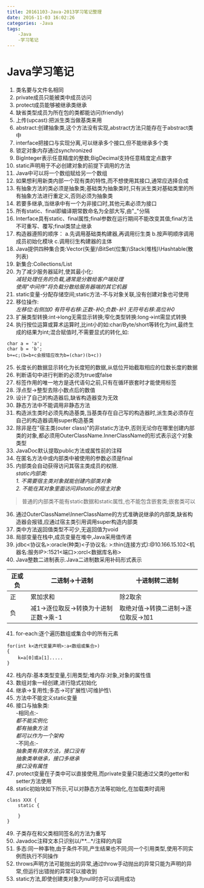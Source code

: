 ```yaml
---
title: 20161103-Java-2013学习笔记整理
date: 2016-11-03 16:02:26
categories: -Java
tags:
    -Java
    -学习笔记
---
```


# Java学习笔记
1. 类名要与文件名相同
2. private成员只能被类中成员访问
3. protect成员能够被继承类继承
4. 缺省类型成员为所在包的类都能访问(friendly)
5. 上传(upcast):把派生类当做基类来用
6. abstract:创建抽象类,这个方法没有实现,abstract方法只能存在于abstract类中
7. interface把接口与实现分离,可以继承多个接口,但不能继承多个类
8. 锁定对象内存通过synchronized
9. BigInteger表示任意精度的整数;BigDecimal支持任意精度定点数字
10. static声明用于不必创建对象的前提下调用的方法
11. Java中可以将一个数组赋给另一个数组
12. 如果想利用新类内部一个现有类的特性,而不想使用其接口,通常应选择合成
13. 有抽象方法的类必须是抽象类;基础类为抽象类时,只有派生类对基础类里的所有抽象方法进行重定义,否则必须为抽象类
14. 若要多继承,当继承中有一个为非接口时,其他元素必须为接口
15. 所有static、final即编译期常数命名为全部大写,由"_"分隔
16. Interface具有static、final属性;final参数在运行期间不能改变其值;final方法不可重写、覆写;final类禁止继承
17. 构造器遵照的顺序：  a.先调用基础类构建器,再调用衍生类  b.按声明顺序调用成员初始化模块  c.调用衍生构建器的主体
18. Java提供四种集合类:Vector(矢量)\BitSet(位集)\Stack(堆栈)\Hashtable(散列表)
19. 新集合:Collections/List
20.  为了减少服务器延时,使其最小化:  
*减轻处理任务的负载,通常是分散给客户端处理*  
*使用"中间件"将负载分散给服务器端的其它机器*  
21. static变量-分配存储空间;static方法-不与对象关联,没有创建对象也可使用
22. 移位操作:  
*左移位:右侧加0*
*有符号右移:正数-补0;负数-补1*
*无符号右移:高位补0*
23. 扩展类型转换:int->long无需显示转换;窄化类型转换:long->int需显式转换
24. 执行按位运算或算术运算时,比int小的如:char/Byte/short等转化为int,最终生成的结果为int;混合赋值时,不需要显式的转化,如:
```
char a = 'a';
char b = 'b';
b+=c;(b=b+c会报错应改为b=(char)(b+c))
```
25. 长度长的数据显示转化为长度短的数据,从低位开始截取相应的位数长度的数据
26. 判断语句中进行判断的必须为true或false
27. 标签作用的唯一地方是迭代语句之前,只有在循环嵌套时才能使用标签
28. 浮点型->整型去除小数点后的数值
29. 设计了自己的构造器后,缺省构造器变为无效
30. 静态方法中不能调用非静态方法
31. 构造派生类时必须先构造基类,当基类存在自己写的构造器时,派生类必须存在自己的构造器调用super构造基类
32. 除非是在"宿主类(outer class)"的非static方法中,否则无论你在哪里创建内部类的对象,都必须用OuterClassName.InnerClassName的形式表示这个对象类型
33. JavaDoc默认提取public方法或属性前的注释
34. 在匿名方法中或内部类中被使用的参数必须是final
35. 内部类会自动获得访问其宿主类成员的权限.  
*static内部类:*  
*1. 不需要宿主类对象就能创建内部类对象*  
*2. 不能在其对象里面访问非static的宿主对象*
> 普通的内部类不能有static数据和static属性,也不能包含嵌套类;嵌套类可以

36. 通过OuterClassName\InnerClassName的方式准确说继承的内部类,缺省构造器会报错,应通过宿主类引用调用super构造内部类
37. 类中方法返回值类型不可少,无返回值为void
38. 局部变量在栈中,成员变量在堆中,Java采用值传递
39. jdbc<协议名>:oracle(种类)<子协议名: >:thin(连接方式):@10.166.15.102<机器名:服务IP>:1521<端口>:orcl<数据库名称>
40. Java整数二进制表示.Java二进制数采用补码形式表示  

正或负| 二进制->十进制 | 十进制转二进制  
-----|---------------|-------------  
正|  累加求和 |除2取余  
负|  减1->逐位取反->转换为十进制正数->乘-1 |取绝对值->转换二进制->逐位取反->加1  

41. for-each:逐个遍历数组或集合中的所有元素  
```
for(int k<迭代变量声明>:a<数组或集合>)
{
    k=a[0]或a[1].....
}
```   

42. 栈内存:基本类型变量,引用类型;堆内存:对象,对象的属性值
43. 数组对象一经创建,进行隐式初始化
44. 继承->复用性;多态->可扩展性\可维护性\
45. 方法中不能定义static变量
46. 接口与抽象类:  
-相同点:-  
*都不能实例化*  
*都有抽象方法*   
*都可以作为一个架构*  
-不同点:-  
*抽象类有具体方法，接口没有*  
*抽象类单继承，接口多继承*   
*接口没有属性*  
47. protect变量在子类中可以直接使用,而private变量只能通过父类的getter和setter方法使用
48. static初始块如下所示,可以对静态方法等初始化,在加载类时调用  
```
class XXX {
    static {

    }
}
```  
49. 子类存在和父类相同签名的方法为重写
50. Javadoc注释文本只识别以/**...*/注释的内容
51. 多态:同一种事物,由于条件不同,产生结果也不同;同一个引用类型,使用不同实例而执行不同操作
52. throws声明方法可能抛出的异常,通过throw手动抛出的异常只能为声明的异常,但运行出错抛的异常可以接收到
53. static方法,即使创建类对象为null时亦可以调用成功
